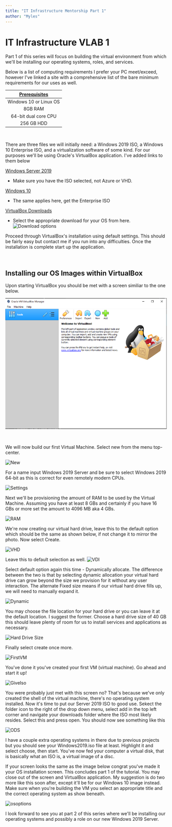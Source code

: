 ```yaml
---
title: "IT Infrastructure Mentorship Part 1"
author: "Myles"
---
```


# IT Infrastructure VLAB 1 

Part 1 of this series will focus on building the virtual environment from which we'll be installing our operating systems, roles, and services.

Below is a list of computing requirements I prefer your PC meet/exceed, however I've linked a site with a comprehensive list of the bare minimum requirements for our uses as well.

| [**Prerequisites**](https://www.techrepublic.com/article/virtualbox-everything-the-pros-need-to-know/#:~:text=Minimum%20system%20requirements%20are%3A,start%20at%2010%20GB%20each.) |
| :---:    |
| Windows 10 or Linux OS |
| 8GB RAM |
| 64-bit dual core CPU |
| 256 GB HDD |

<br>

There are three files we will initially need: a Windows 2019 ISO, a Windows 10 Enterprise ISO, and a virtualization software of some kind. For our purposes we'll be using Oracle's VirtualBox application. I've added links to them below
<br> 

[Windows Server 2019](https://www.com/en-US/evalcenter/evaluate-windows-server-2019?filetype=ISO)
- Make sure you have the ISO selected, not Azure or VHD.

[Windows 10](https://www.microsoft.com/en-us/evalcenter/evaluate-windows-10-enterprise)
- The same applies here, get the Enterprise ISO

 [VirtualBox Downloads](https://www.virtualbox.org/wiki/Downloads)
 - Select the appropriate download for your OS from here.
![Download options](C:\Users\Myles\Desktop\jekyll_real\midnight\assets\images\class_p1)


Proceed through VirtualBox's installation using default settings. This should be fairly easy but contact me if you run into any difficulties. Once the installation is complete start up the application. 

<br>

## Installing our OS Images within VirtualBox

Upon starting VirtualBox you should be met with a screen similiar to the one below.

![VirtualBox Start Up](assets\images\class_p1\VboxStart.PNG)

<br>

We will now build our first Virtual Machine. Select new from the menu top-center.

![New](C:\Users\Myles\Desktop\jekyll_real\midnight\assets\images\class_p1\Vboxnew.PNG)

For a name input Windows 2019 Server and be sure to select Windows 2019 64-bit as this is correct for even remotely modern CPUs.

![Settings](C:\Users\Myles\Desktop\jekyll_real\midnight\assets\images\class_p1\2016server.PNG)

Next we'll be provisioning the amount of RAM to be used by the Virtual Machine. Assuming you have at least 8 GBs and certainly if you have 16 GBs or more set the amount to 4096 MB aka 4 GBs.

![RAM](C:\Users\Myles\Desktop\jekyll_real\midnight\assets\images\class_p1\VboxRAM.PNG)

We're now creating our virtual hard drive, leave this to the default option which should be the same as shown below, if not change it to mirror the photo. Now select Create.

![VHD](C:\Users\Myles\Desktop\jekyll_real\midnight\assets\images\class_p1\VboxVHD.PNG)

Leave this to default selection as well.
![VDI](C:\Users\Myles\Desktop\jekyll_real\midnight\assets\images\class_p1\VboxVDI.PNG)

Select default option again this time - Dynamically allocate. The difference between the two is that by selecting dynamic allocation your virtual hard drive can grow beyond the size we provision for it without any user interaction. The alternate Fixed size means if our virtual hard drive fills up, we will need to manually expand it.

![Dynamic](C:\Users\Myles\Desktop\jekyll_real\midnight\assets\images\class_p1\VboxDynamic.PNG)

You may choose the file location for your hard drive or you can leave it at the default location. I suggest the former. Choose a hard drive size of 40 GB this should leave plenty of room for us to install services and applications as necessary.

![Hard Drive Size](C:\Users\Myles\Desktop\jekyll_real\midnight\assets\images\class_p1\VboxDriveSize.PNG)

Finally select create once more.

![FirstVM](C:\Users\Myles\Desktop\jekyll_real\midnight\assets\images\class_p1\VboxFirstVM.PNG)

You've done it you've created your first VM (virtual machine). Go ahead and start it up!

![GiveIso](C:\Users\Myles\Desktop\jekyll_real\midnight\assets\images\class_p1\GiveMeIso.PNG)

You were probably just met with this screen no? That's because we've only created the shell of the virtual machine, there's no operating system installed. Now it's time to put our Server 2019 ISO to good use. Sekect the folder icon to the right of the drop down menu, select add in the top left corner and navigate your downloads folder where the ISO most likely resides. Select this and press open. You should now see something like this 

![ODS](C:\Users\Myles\Desktop\jekyll_real\midnight\assets\images\class_p1\VbocODS.PNG)

I have a couple extra operating systems in there due to previous projects but you should see your Windows2019.iso file at least. Highlight it and select choose, then start. You've now fed your computer a virtual disk, that is basically what an ISO is, a virtual image of a disc.

If your screen looks the same as the image below congrat you've made it your OS installation screen. This concludes part 1 of the tutorial. You may close out of the screen and VirtualBox application. My suggestion is do two more like this soon after, except it'll be for our Windows 10 image instead. Make sure when you're building the VM you select an appropriate title and the correct operating system as show beneath.

![osoptions](C:\Users\Myles\Desktop\jekyll_real\midnight\assets\images\class_p1\osoptions.png)

I look forward to see you at part 2 of this series where we'll be installing our operating systems and possibly a role on our new Windows 2019 Server.









